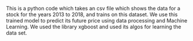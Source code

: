This is a python code which takes an csv file which shows the data for a stock for the years 2013 to 2018, and trains on this dataset.
We use this trained model to predict its future price using data processing and Machine Learning. We used the library xgboost and used its algos for learning the data set.
